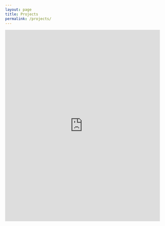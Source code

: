 ```yaml
---
layout: page
title: Projects
permalink: /projects/
---
```


<iframe width="100%" height="626" frameborder="0"
  src="https://observablehq.com/embed/e5fb5af905983b7f@527?cells=viewof+order%2Cchart&api_key=12b5ab9a2ba2e268f3824ced598b65da9a5d2af4"></iframe>